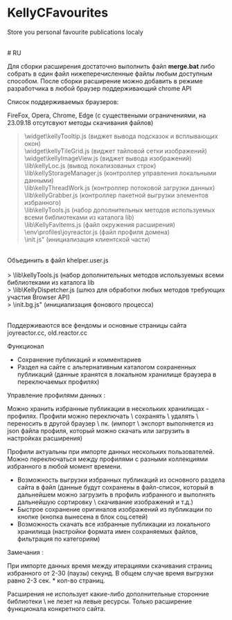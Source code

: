 # KellyCFavourites
Store you personal favourite publications localy

 <br>
# RU <br>

Для сборки расширения достаточно выполнить файл <b>merge.bat</b> либо собрать в один файл нижеперечисленные файлы любым доступным способом.
После сборки расширение можно добавить в режиме разработчика в любой браузер поддерживающий chrome API 

Список поддерживаемых браузеров: 

FireFox, Opera, Chrome, Edge (с существеными ограничениями, на 23.09.18 отсутсвуют методы скачивания файлов)

>	\widget\kellyTooltip.js (виджет вывода подсказок и всплывающих окон)<br>
>	\widget\kellyTileGrid.js (виджет тайловой сетки изображений)<br>
>	\widget\kellyImageView.js (виджет вывода изображений)<br>
>	\lib\kellyLoc.js (вывод локализованых строк)<br>
>	\lib\kellyStorageManager.js (контроллер управления локальными данными)<br>
>	\lib\kellyThreadWork.js (контроллер потоковой загрузки данных)<br>
>	\lib\kellyGrabber.js (контроллер пакетной выгрузки элементов избранного)<br>
>	\lib\kellyTools.js	(набор дополнительных методов используемых всеми библиотеками из каталога lib)<br>
>	\lib\KellyFavItems.js (файл окружения расширения)<br>
>	\env\profiles\joyreactor.js (файл профиля домена)<br>
>	\init.js" (инициализация клиентской части)<br>
<br>
Объединить в файл khelper.user.js<br>
<br>
> \lib\kellyTools.js (набор дополнительных методов используемых всеми библиотеками из каталога lib<br>
> \lib\KellyDispetcher.js (шлюз для обработки любых методов требующих участия Browser API)<br>
> \init.bg.js" (инициализация фонового процесса)<br>
<br>

Поддерживаются все фендомы и основные страницы сайта joyreactor.cc, old.reactor.cc

Функционал

- Сохранение публикаций и комментариев
- Раздел на сайте с альтернативным каталогом сохраненных публикаций (данные хранятся в локальном хранилище браузера в переключаемых профилях)

Управление профилями данных :

Можно хранить избранные публикации в нескольких хранилищах - профилях. Профили можно переключать \ сохранять \ удалять \ переносить в другой браузер \ пк. (импорт \ экспорт выполняется из json файла профиля, который можно скачать или загрузить в настройках расширения)
 
Профили актуальны при импорте данных нескольких пользователей. Можно переключаться между профилями с разными коллекциями избранного в любой момент времени.

- Возможность выгрузки избранных публикаций из основного раздела сайта в файл (данные будут сохранены в файл-список, который в дальнейшем можно загрузить в профиль избранного и выполнять дальнейшую сортировку \ скачивание изображений и т.д.) 
- Быстрое сохранение оригиналов изображений из публикации по кнопке (кнопка вынесена в блок соц.сетей)
- Возможность скачать все избранные публикации из локального хранилища (настройки формата имен сохраняемых файлов, фильтрация по категориям)


Замечания :

При импорте данных время между итерациями скачивания страниц избранного от 2-30 (паузы) секунд. В общем случае время выгрузки равно 2-3 сек. * кол-во страниц. 

Расширения не использует какие-либо дополнительные сторонние библиотеки \ не лезет на левые ресурсы. Только расширение функционала конкретного сайта.
